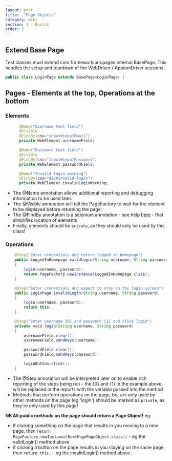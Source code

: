 ```yaml
---
layout: post
title:  "Page Objects"
category: wiki
section: 1 - Basics
order: 3
---
```


## Extend Base Page

Test classes must extend com.frameworkium.pages.internal.BasePage. This handles the setup and teardown of the WebDriver / AppiumDriver sessions.

```java
public class LoginPage extends BasePage<LoginPage> {
```

## Pages - Elements at the top, Operations at the bottom

### Elements
```java
	  @Name("Username text field")
	  @Visible
	  @FindBy(css="input#inputEmail")
	  private WebElement usernameField;

	  @Name("Password text field")
	  @Visible
	  @FindBy(css="input#inputPassword")
	  private WebElement passwordField;

	  @Name("Invalid login warning")
	  @FindBy(css="div#invalid-login")
	  private WebElement invalidLoginWarning;
```
- The @Name annotation allows additional reporting and debugging information to be used later.
- The @Visible annotation will tell the PageFactory to wait for the element to be displayed before returning the page.
- The @FindBy annotation is a selenium annotation - see help [here](https://selenium.googlecode.com/git/docs/api/java/org/openqa/selenium/support/FindBy.html) - that simplifies location of elements
- Finally, elements should be `private`, as they should only be used by this class!

### Operations
```java
	@Step("Enter credentials and return logged in homepage")
	public LoggedInHomepage validLogin(String username, String password)
	{
		login(username, password);
		return PageFactory.newInstance(LoggedInHomepage.class);
	}

	@Step("Enter credentials and expect to stay on the login screen")
	public LoginPage invalidLogin(String username, String password)
	{
		login(username, password);
		return this;
	}

	@Step("Enter username {0} and password {1} and click login")
	private void login(String username, String password)
	{
		usernameField.clear();
		usernameField.sendKeys(username);

		passwordField.clear();
		passwordField.sendKeys(password);

		loginButton.click();
	}
```
- The @Step annotation will be interpreted later on to enable rich reporting of the steps being run - the {0} and {1} in the example above will be replaced in the reports with the variable passed into the method
- Methods that perform operations on the page, but are only used by other methods on the page (eg 'login') should be marked as `private`, as they're only used by this page!

**NB All public methods on the page should return a Page Object!**
eg:
 * if clicking something on the page that results in you moving to a new page, then `return PageFactory.newInstance(NextPagePageObject.class);` - eg the validLogin() method above
 * if clicking a button on the page results in you staying on the same page, then `return this;` - eg the invalidLogin() method above.
